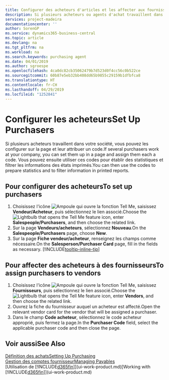 ```yaml
---
title: Configurer des acheteurs d'articles et les affecter aux fournisseurs| Microsoft Docs
description: Si plusieurs acheteurs ou agents d'achat travaillent dans votre société, vous pouvez les planifier pour l'analyse statistique.
services: project-madeira
documentationcenter: ''
author: SorenGP
ms.service: dynamics365-business-central
ms.topic: article
ms.devlang: na
ms.tgt_pltfrm: na
ms.workload: na
ms.search.keywords: purchasing agent
ms.date: 04/01/2019
ms.author: sgroespe
ms.openlocfilehash: 4ca0dc82cb35062479b7d523d0f4cc56c0b522ce
ms.sourcegitcommit: 60b87e5eb32bb408dd65b9855c29159b1dfbfca8
ms.translationtype: HT
ms.contentlocale: fr-CH
ms.lasthandoff: 04/29/2019
ms.locfileid: "1252841"
---
```

# <a name="set-up-purchasers"></a><span data-ttu-id="7b6df-103">Configurer les acheteurs</span><span class="sxs-lookup"><span data-stu-id="7b6df-103">Set Up Purchasers</span></span>
<span data-ttu-id="7b6df-104">Si plusieurs acheteurs travaillent dans votre société, vous pouvez les configurer sur la page et leur attribuer un code.</span><span class="sxs-lookup"><span data-stu-id="7b6df-104">If several purchasers work at your company, you can set them up in a page and assign them each a code.</span></span> <span data-ttu-id="7b6df-105">Vous pouvez ensuite utiliser ces codes pour établir des statistiques et filtrer les informations des états imprimés.</span><span class="sxs-lookup"><span data-stu-id="7b6df-105">You can then use the codes to prepare statistics and to filter information in printed reports.</span></span>

## <a name="to-set-up-purchasers"></a><span data-ttu-id="7b6df-106">Pour configurer des acheteurs</span><span class="sxs-lookup"><span data-stu-id="7b6df-106">To set up purchasers</span></span>
1. <span data-ttu-id="7b6df-107">Choisissez l'icône ![Ampoule qui ouvre la fonction Tell Me](media/ui-search/search_small.png "Dites-moi ce que vous voulez faire"), saisissez **Vendeur/Acheteur**, puis sélectionnez le lien associé.</span><span class="sxs-lookup"><span data-stu-id="7b6df-107">Choose the ![Lightbulb that opens the Tell Me feature](media/ui-search/search_small.png "Tell me what you want to do") icon, enter **Salespeople/Purchasers**, and then choose the related link.</span></span>
2. <span data-ttu-id="7b6df-108">Sur la page **Vendeurs/acheteurs**, sélectionnez **Nouveau**.</span><span class="sxs-lookup"><span data-stu-id="7b6df-108">On the **Salespeople/Purchasers** page, choose **New**.</span></span>
3. <span data-ttu-id="7b6df-109">Sur la page **Fiche vendeur/acheteur**, renseignez les champs comme nécessaire.</span><span class="sxs-lookup"><span data-stu-id="7b6df-109">On the **Salesperson/Purchaser Card** page, fill in the fields as necessary.</span></span> [!INCLUDE[tooltip-inline-tip](includes/tooltip-inline-tip_md.md)]

## <a name="to-assign-purchasers-to-vendors"></a><span data-ttu-id="7b6df-110">Pour affecter des acheteurs à des fournisseurs</span><span class="sxs-lookup"><span data-stu-id="7b6df-110">To assign purchasers to vendors</span></span>
1. <span data-ttu-id="7b6df-111">Choisissez l'icône ![Ampoule qui ouvre la fonction Tell Me](media/ui-search/search_small.png "Dites-moi ce que vous voulez faire"), saisissez **Fournisseurs**, puis sélectionnez le lien associé.</span><span class="sxs-lookup"><span data-stu-id="7b6df-111">Choose the ![Lightbulb that opens the Tell Me feature](media/ui-search/search_small.png "Tell me what you want to do") icon, enter **Vendors**, and then choose the related link.</span></span>
2. <span data-ttu-id="7b6df-112">Ouvrez la fiche du fournisseur auquel un acheteur est affecté.</span><span class="sxs-lookup"><span data-stu-id="7b6df-112">Open the relevant vendor card for the vendor that will be assigned a purchaser.</span></span>
3. <span data-ttu-id="7b6df-113">Dans le champ **Code acheteur**, sélectionnez le code acheteur approprié, puis fermez la page.</span><span class="sxs-lookup"><span data-stu-id="7b6df-113">In the **Purchaser Code** field, select the applicable purchaser code and then close the page.</span></span>

## <a name="see-also"></a><span data-ttu-id="7b6df-114">Voir aussi</span><span class="sxs-lookup"><span data-stu-id="7b6df-114">See Also</span></span>
[<span data-ttu-id="7b6df-115">Définition des achats</span><span class="sxs-lookup"><span data-stu-id="7b6df-115">Setting Up Purchasing</span></span>](purchasing-setup-purchasing.md)  
[<span data-ttu-id="7b6df-116">Gestion des comptes fournisseur</span><span class="sxs-lookup"><span data-stu-id="7b6df-116">Managing Payables</span></span>](payables-manage-payables.md)  
<span data-ttu-id="7b6df-117">[Utilisation de [!INCLUDE[d365fin](includes/d365fin_md.md)]](ui-work-product.md)</span><span class="sxs-lookup"><span data-stu-id="7b6df-117">[Working with [!INCLUDE[d365fin](includes/d365fin_md.md)]](ui-work-product.md)</span></span>
